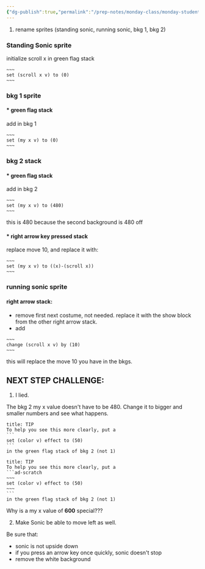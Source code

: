 ```yaml
---
{"dg-publish":true,"permalink":"/prep-notes/monday-class/monday-student-h/","dgHomeLink":true,"dgPassFrontmatter":false}
---
```



1. rename sprites (standing sonic, running sonic, bkg 1, bkg 2)

### Standing Sonic sprite
initialize scroll x in green flag stack
```ad-scratch
~~~
set (scroll x v) to (0)
~~~
``` 



### bkg 1 sprite
#### * green flag stack
add  in bkg 1

```ad-scratch
~~~
set (my x v) to (0)
~~~
``` 

### bkg 2 stack
#### * green flag stack
add  in bkg 2

```ad-scratch
~~~
set (my x v) to (480)
~~~
``` 
this is 480 because the second background is 480 off

#### * right arrow key pressed stack

replace move 10, and replace it with:

```ad-scratch
~~~
set (my x v) to ((x)-(scroll x))
~~~
```




### running sonic sprite

#### right arrow stack:

* remove first next costume, not needed. replace it with the show block from the other right arrow stack. 
* add 
```ad-scratch
~~~
change (scroll x v) by (10) 
~~~
``` 

this will replace the move 10 you have in the bkgs.

## NEXT STEP CHALLENGE:

1. I lied. 

The bkg 2 my x value doesn't have to be 480. Change it to bigger and smaller numbers and see what happens.

````ad-scratch
title: TIP
To help you see this more clearly, put a 
```
set (color v) effect to (50)
```
in the green flag stack of bkg 2 (not 1)

````



````ad-tip
title: TIP
To help you see this more clearly, put a 
```ad-scratch
~~~
set (color v) effect to (50)
~~~
```
in the green flag stack of bkg 2 (not 1)

````

Why is a my x value of **600** special???

2. Make Sonic be able to move left as well.

Be sure that:
* sonic is not upside down
* if you press an arrow key once quickly, sonic doesn't stop
* remove the white background



